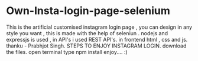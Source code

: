 # Own-Insta-login-page-selenium
This is the artificial customised instagram login page , you can design in any style you want , this is made with the help of seleniun .
nodejs and expressjs is used , in API's i used REST API's. in frontend html , css  and js.
thanku - Prabhjot Singh.
STEPS TO ENJOY INSTAGRAM LOGIN.
download the files.
open terminal
type npm install 
enjoy.... :)
